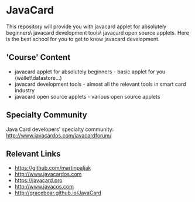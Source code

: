 # JavaCard
This repository will provide you with javacard applet for absolutely beginners\ javacard development tools\ javacard open source applets. 
Here is the best school for you to get to know javacard development.

## 'Course' Content
 * javacard applet for absolutely beginners - basic applet for you (wallet\datastore...)
 * javacard development tools - almost all the relevant tools in smart card industry
 * javacard open source applets - various open source applets
 
## Specialty Community
Java Card developers' specialty community: http://www.javacardos.com/javacardforum/ 

## Relevant Links
* https://github.com/martinpaljak
* http://www.javacardos.com
* https://javacard.pro
* http://www.javacos.com
* http://gracebear.github.io/JavaCard


